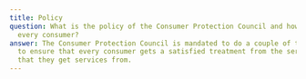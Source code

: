 ```yaml
---
title: Policy
question: What is the policy of the Consumer Protection Council and how they protect
  every consumer?
answer: The Consumer Protection Council is mandated to do a couple of things in porder
  to ensure that every consumer gets a satisfied treatment from the service providers
  that they get services from.
---
```



